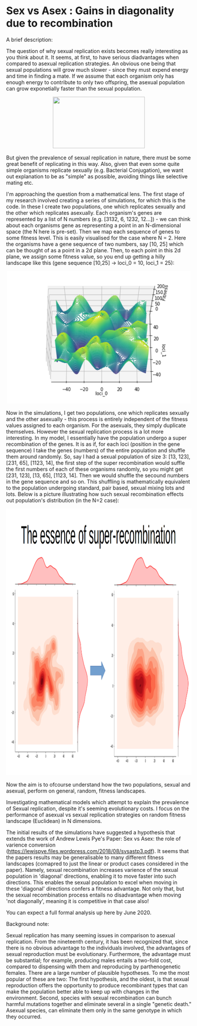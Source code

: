 # Sex vs Asex : Gains in diagonality due to recombination
A brief description:

The question of why sexual replication exists becomes really interesting as you think about it. It seems, at first, to have serious diadvantages when compared to asexual replication strategies. An obvious one being that sexual populations will grow much slower - since they must expend energy and time in finding a mate. If we assume that each organism only has enough energy to contribute to only two offspring, the asexual population can grow exponetially faster than the sexual population.
<p align="center">
  <img width="250" height="140" src="https://upload.wikimedia.org/wikipedia/commons/thumb/f/fc/Evolsex-dia1a.png/250px-Evolsex-dia1a.png">
</p>

But given the prevalence of sexual replication in nature, there must be some great benefit of replicating in this way. Also, given that even some quite simple organisms replicate sexually (e.g. Bacterial Conjugation), we want out explanation to be as "simple" as possible, avoiding things like selective mating etc.

I'm approaching the question from a mathematical lens. The first stage of my research involved creating a series of simulations, for which this is the code. In these I create two populations, one which replicates sexually and the other which replicates asexually. Each organism's genes are represented by a list of N numbers (e.g. [3132, 6, 1232, 12...]) - we can think about each organisms gene as representing a point in an N-dimensional space (the N here is pre-set). Then we map each sequence of genes to some fitness level. This is easily visualised for the case where N = 2. Here the organisms have a gene sequence of two numbers, say [10, 25] which can be thought of as a point in a 2d plane. Then, to each point in this 2d plane, we assign some fitness value, so you end up getting a hilly landscape like this (gene sequence [10,25] -> loci_0 = 10, loci_1 = 25):
<p align="center">
  <img width="500" height="360" src="images/ele_70_rand_land.png">
</p>
    
Now in the simulations, I get two populations, one which replicates sexually and the other asexually - this process is entirely independent of the fitness values assigned to each organism. For the asexuals, they simply duplicate themselves. However the sexual replication process is a lot more interesting. In my model, I essentially have the population undergo a super recombination of the genes. It is as if, for each loci (position in the gene sequence) I take the genes (numbers) of the entire population and shuffle them around randomly. So, say I had a sexual population of size 3:  [13, 123], [231, 65], [1123, 14], the first step of the super recombination would suffle the first numbers of each of these organisms randomly, so you might get [231, 123], [13, 65], [1123, 14]. Then we would shuffle the secound numbers in the gene sequence and so on. This shuffling is mathematically equivalent to the population undergoing standard, pair based, sexual mixing lots and lots. Below is a picture illustrating how such sexual recombination effects out population's distribution (in the N=2 case):
<p align="center">
  <img width="1335" height="725" src="images/recombination.png">
</p>

Now the aim is to ofcourse understand how the two populations, sexual and asexual, perform on general, random, fitness landscapes.


Investigating mathematical models which attempt to explain the prevalence of Sexual replication, despite it's seeming 
evolutionary costs. I focus on the performance of asexual vs sexual replication strategies on random fitness landscape 
(Euclidean) in N dimensions.

The initial results of the simulations have suggested a hypothesis that extends the work of Andrew Lewis Pye's Paper:
Sex vs Asex: the role of varience conversion (https://lewispye.files.wordpress.com/2018/08/svsastp3.pdf). It seems that
the papers results may be generalisable to many different fitness landscapes (comapred to just the linear or product cases
considered in the paper). Namely, sexual recombination increases varience of the sexual population in 'diagonal'
directions, enabling it to move faster into such directions. This enables the sexual population to excel when moving in
these 'diagonal' directions confers a fitness advantage. Not only that, but the sexual recombination process entails
no disadvantage when moving 'not diagonally', meaning it is competitive in that case also!

You can expect a full formal analysis up here by June 2020.

Background note:

Sexual replication has many seeming issues in comparison to asexual replication. From the nineteenth century, it has 
been recognized that, since there is no obvious advantage to the individuals involved, the advantages of sexual reproduction 
must be evolutionary. Furthermore, the advantage must be substantial; for example, producing males entails a two-fold cost, 
compared to dispensing with them and reproducing by parthenogenetic females. There are a large number of plausible hypotheses. 
To me the most popular of these are two: The first hypothesis, and the oldest, is that sexual reproduction offers the 
opportunity to produce recombinant types that can make the population better able to keep up with changes in the environment. 
Second, species with sexual recombination can bunch harmful mutations together and eliminate several in a single 
"genetic death." Asexual species, can eliminate them only in the same genotype in which they occurred.
